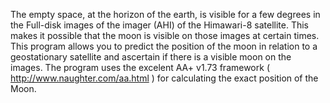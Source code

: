 The empty space, at the horizon of the earth, is visible for a few degrees in the Full-disk images of the imager (AHI) of the Himawari-8 satellite.
This makes it possible that the moon is visible on those images at certain times.
This program allows you to predict the position of the moon in relation to a geostationary satellite and ascertain if there is a visible moon on the images.
The program uses the excelent AA+ v1.73 framework ( http://www.naughter.com/aa.html ) for calculating the exact position of the Moon.
